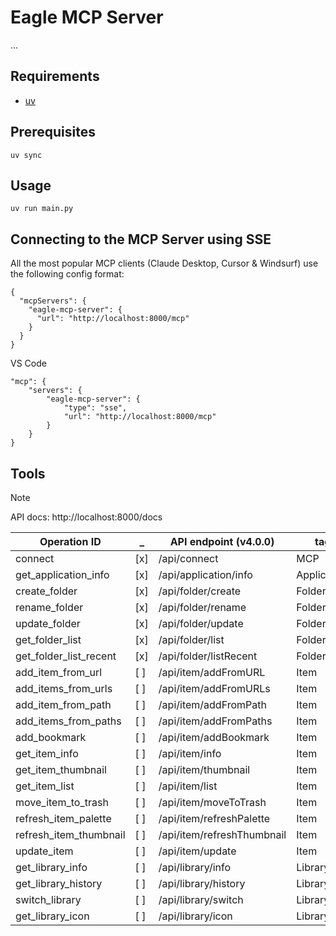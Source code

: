 # Eagle MCP Server

...

## Requirements

- [uv](https://docs.astral.sh/uv/)

## Prerequisites

```
uv sync
```

## Usage

```
uv run main.py
```


## Connecting to the MCP Server using SSE

All the most popular MCP clients (Claude Desktop, Cursor & Windsurf) use the following config format:

```
{
  "mcpServers": {
    "eagle-mcp-server": {
      "url": "http://localhost:8000/mcp"
    }
  }
}
```

VS Code

```
"mcp": {
    "servers": {
        "eagle-mcp-server": {
            "type": "sse",
            "url": "http://localhost:8000/mcp"
        }
    }
}
```

## Tools

> [!NOTE]
> API docs: http://localhost:8000/docs

| Operation ID            | _   | API endpoint (v4.0.0)      | tag         |
|-------------------------|-----|----------------------------|-------------|
| connect                 | [x] | /api/connect               | MCP         |
| get_application_info    | [x] | /api/application/info      | Application |
| create_folder           | [x] | /api/folder/create         | Folder      |
| rename_folder           | [x] | /api/folder/rename         | Folder      |
| update_folder           | [x] | /api/folder/update         | Folder      |
| get_folder_list         | [x] | /api/folder/list           | Folder      |
| get_folder_list_recent  | [x] | /api/folder/listRecent     | Folder      |
| add_item_from_url       | [ ] | /api/item/addFromURL       | Item        |
| add_items_from_urls     | [ ] | /api/item/addFromURLs      | Item        |
| add_item_from_path      | [ ] | /api/item/addFromPath      | Item        |
| add_items_from_paths    | [ ] | /api/item/addFromPaths     | Item        |
| add_bookmark            | [ ] | /api/item/addBookmark      | Item        |
| get_item_info           | [ ] | /api/item/info             | Item        |
| get_item_thumbnail      | [ ] | /api/item/thumbnail        | Item        |
| get_item_list           | [ ] | /api/item/list             | Item        |
| move_item_to_trash      | [ ] | /api/item/moveToTrash      | Item        |
| refresh_item_palette    | [ ] | /api/item/refreshPalette   | Item        |
| refresh_item_thumbnail  | [ ] | /api/item/refreshThumbnail | Item        |
| update_item             | [ ] | /api/item/update           | Item        |
| get_library_info        | [ ] | /api/library/info          | Library     |
| get_library_history     | [ ] | /api/library/history       | Library     |
| switch_library          | [ ] | /api/library/switch        | Library     |
| get_library_icon        | [ ] | /api/library/icon          | Library     |
